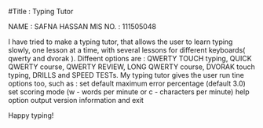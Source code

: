 #Title : Typing Tutor

NAME : SAFNA HASSAN
MIS NO. : 111505048

I have tried to make a typing tutor, that allows the user to learn typing slowly, one lesson at a time,  with several lessons for different keyboards( qwerty and dvorak ). Diffeent options are :
QWERTY TOUCH typing, QUICK QWERTY course, QWERTY REVIEW, LONG QWERTY course, DVORAK touch typing, DRILLS and SPEED TESTs.
My typing tutor gives the user run tine options too, such as :
	set default maximum error percentage (default 3.0)
  set scoring mode (w - words per minute or c - characters per minute)
  help option
  output version information and exit
  
Happy typing!

